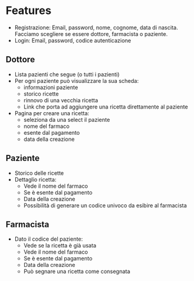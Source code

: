# Features
- Registrazione: Email, password, nome, cognome, data di nascita. Facciamo scegliere se essere dottore, farmacista o paziente.
- Login: Email, password, codice autenticazione

## Dottore
- Lista pazienti che segue (o tutti i pazienti)
- Per ogni paziente può visualizzare la sua scheda:
    - informazioni paziente
    - storico ricette
    - rinnovo di una vecchia ricetta
    - Link che porta ad aggiungere una ricetta direttamente al paziente
- Pagina per creare una ricetta:
    - seleziona da una select il paziente
    - nome del farmaco
    - esente dal pagamento
    - data della creazione

## Paziente
- Storico delle ricette
- Dettaglio ricetta:
    - Vede il nome del farmaco
    - Se è esente dal pagamento
    - Data della creazione
    - Possibilità di generare un codice univoco da esibire al farmacista

## Farmacista
- Dato il codice del paziente:
    - Vede se la ricetta è già usata
    - Vede il nome del farmaco
    - Se è esente dal pagamento
    - Data della creazione
    - Può segnare una ricetta come consegnata


